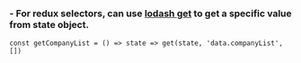 ### - For redux selectors, can use [lodash get](https://lodash.com/docs/#get) to get a specific value from state object.  
`const getCompanyList = () => state => get(state, 'data.companyList', [])`   
